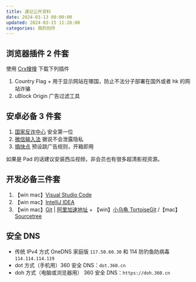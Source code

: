 ```yaml
---
title: 速记公开资料
date: 2024-03-13 00:00:00
updated: 2024-03-15 11:28:00
categories: 我的创作
---
```


## 浏览器插件 2 件套

使用 [Crx搜搜](https://www.crxsoso.com/) 下载下列插件

1. Country Flag + 用于显示网站在哪国，防止不法分子部署在国外或者 hk 的网站诈骗
2. uBlock Origin 广告过滤工具

## 安卓必备 3 件套

1. [国家反诈中心](https://sj.qq.com/appdetail/com.hicorenational.antifraud) 安全第一位
2. [微信输入法](https://z.weixin.qq.com/) 据说不会泄露隐私
3. [搞快点](https://gkd.li/guide/) 预设跳广告规则，开箱即用

如果是 Pad 的话建议安装西瓜视频，非会员也有很多超清影视资源。

<!-- more -->

## 开发必备三件套

1. 【win mac】[Visual Studio Code](https://code.visualstudio.com/)
2. 【win mac】[IntelliJ IDEA](https://www.jetbrains.com/idea/)
3. 【win mac】[Git](https://git-scm.com) | [阿里加速地址](https://registry.npmmirror.com/binary.html?path=git-for-windows/) + 【win】[小乌龟 TortoiseGit](https://tortoisegit.org/download/) /【mac】[Sourcetree](https://www.sourcetreeapp.com/)

## 安全 DNS

* 传统 IPv4 方式 OneDNS 家庭版 `117.50.60.30` 和 114 防钓鱼防病毒 `114.114.114.119`
* dot 方式（手机用）360 安全 DNS：`dot.360.cn`
* doh 方式（电脑或浏览器用） 360 安全 DNS：`https://doh.360.cn`

